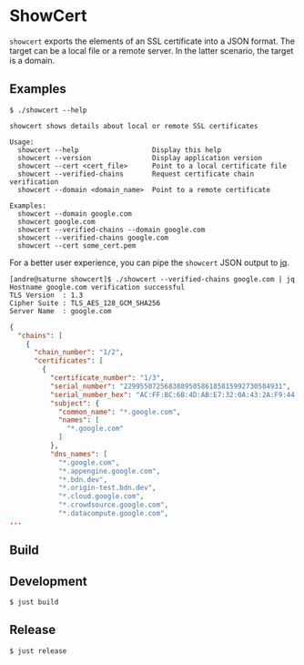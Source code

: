 # ShowCert

`showcert` exports the elements of an SSL certificate into a JSON format. 
The target can be a local file or a remote server. In the latter scenario, 
the target is a domain.

## Examples

```
$ ./showcert --help

showcert shows details about local or remote SSL certificates

Usage:
  showcert --help                  Display this help
  showcert --version               Display application version
  showcert --cert <cert_file>      Point to a local certificate file
  showcert --verified-chains       Request certificate chain verification
  showcert --domain <domain_name>  Point to a remote certificate

Examples:
  showcert --domain google.com
  showcert google.com
  showcert --verified-chains --domain google.com 
  showcert --verified-chains google.com
  showcert --cert some_cert.pem
```

For a better user experience, you can pipe the `showcert` JSON output to [jq](https://stedolan.github.io/jq/).

```
[andre@saturne showcert]$ ./showcert --verified-chains google.com | jq
Hostname google.com verification successful
TLS Version  : 1.3
Cipher Suite : TLS_AES_128_GCM_SHA256
Server Name  : google.com
```
```json
{
  "chains": [
    {
      "chain_number": "1/2",
      "certificates": [
        {
          "certificate_number": "1/3",
          "serial_number": "229955072568388950586185815992730584931",
          "serial_number_hex": "AC:FF:BC:6B:4D:AB:E7:32:0A:43:2A:F9:44:F3:07:63",
          "subject": {
            "common_name": "*.google.com",
            "names": [
              "*.google.com"
            ]
          },
          "dns_names": [
            "*.google.com",
            "*.appengine.google.com",
            "*.bdn.dev",
            "*.origin-test.bdn.dev",
            "*.cloud.google.com",
            "*.crowdsource.google.com",
            "*.datacompute.google.com",
...
```


## Build

## Development

```
$ just build
```

## Release

```
$ just release
```

